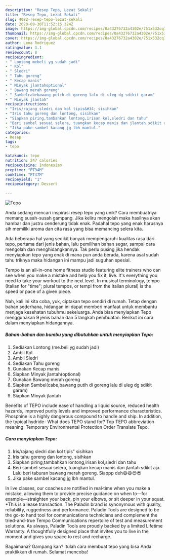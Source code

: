 ```yaml
---
description: "Resep Tepo, Lezat Sekali"
title: "Resep Tepo, Lezat Sekali"
slug: 4082-resep-tepo-lezat-sekali
date: 2020-09-30T11:52:15.324Z
image: https://img-global.cpcdn.com/recipes/0a43276732a4302e/751x532cq70/tepo-foto-resep-utama.jpg
thumbnail: https://img-global.cpcdn.com/recipes/0a43276732a4302e/751x532cq70/tepo-foto-resep-utama.jpg
cover: https://img-global.cpcdn.com/recipes/0a43276732a4302e/751x532cq70/tepo-foto-resep-utama.jpg
author: Lena Rodriquez
ratingvalue: 3.1
reviewcount: 8
recipeingredient:
- " Lontong mebeli yg sudah jadi"
- " Kol"
- " Sledri"
- " Tahu goreng"
- " Kecap manis"
- " Minyak jlantahoptional"
- " Bawang merah goreng"
- " Sambelcabebawang putih di goreng lalu di uleg dg sdikit garam"
- " Minyak jlantah"
recipeinstructions:
- "Iris/rajang sledri dan kol tipis&#34; sisihkan"
- "Iris tahu goreng dan lontong, sisihkan"
- "Siapkan piring,tambahkan lontong,irisan kol,sledri dan tahu"
- "Beri sambel sesuai selera, tuangkan kecap manis dan jlantah sdikit aja. Lalu beri taburan bawang merah goreng. Siappp deh😄😄😍😍"
- "Jika pake sambel kacang jg lbh mantul."
categories:
- Resep
tags:
- tepo

katakunci: tepo 
nutrition: 247 calories
recipecuisine: Indonesian
preptime: "PT34M"
cooktime: "PT47M"
recipeyield: "1"
recipecategory: Dessert

---
```



![Tepo](https://img-global.cpcdn.com/recipes/0a43276732a4302e/751x532cq70/tepo-foto-resep-utama.jpg)

Anda sedang mencari inspirasi resep tepo yang unik? Cara membuatnya memang susah-susah gampang. Jika keliru mengolah maka hasilnya akan hambar dan justru cenderung tidak enak. Padahal tepo yang enak harusnya sih memiliki aroma dan cita rasa yang bisa memancing selera kita.

Ada beberapa hal yang sedikit banyak mempengaruhi kualitas rasa dari tepo, pertama dari jenis bahan, lalu pemilihan bahan segar, sampai cara mengolah dan menghidangkannya. Tak perlu pusing jika hendak menyiapkan tepo yang enak di mana pun anda berada, karena asal sudah tahu triknya maka hidangan ini mampu jadi suguhan spesial.

Tempo is an all-in-one home fitness studio featuring elite trainers who can see when you make a mistake and help you fix it, live. It&#39;s everything you need to take your workout to the next level. In musical terminology, tempo (Italian for &#34;time&#34;; plural tempos, or tempi from the Italian plural) is the speed or pace of a given piece.


Nah, kali ini kita coba, yuk, ciptakan tepo sendiri di rumah. Tetap dengan bahan sederhana, hidangan ini dapat memberi manfaat untuk membantu menjaga kesehatan tubuhmu sekeluarga. Anda bisa menyiapkan Tepo menggunakan 9 jenis bahan dan 5 langkah pembuatan. Berikut ini cara dalam menyiapkan hidangannya.

<!--inarticleads1-->

##### Bahan-bahan dan bumbu yang dibutuhkan untuk menyiapkan Tepo:

1. Sediakan  Lontong (me.beli yg sudah jadi)
1. Ambil  Kol
1. Ambil  Sledri
1. Sediakan  Tahu goreng
1. Gunakan  Kecap manis
1. Siapkan  Minyak jlantah(optional)
1. Gunakan  Bawang merah goreng
1. Siapkan  Sambel(cabe,bawang putih di goreng lalu di uleg dg sdikit garam)
1. Siapkan  Minyak jlantah


Benefits of TEPO include ease of handling a liquid source, reduced health hazards, improved purity levels and improved performance characteristics. Phosphine is a highly dangerous compound to handle and ship. In addition, the typical hydride- What does TEPO stand for? Top TEPO abbreviation meaning: Temporary Environmental Protection Order Translate Tepo. 

<!--inarticleads2-->

##### Cara menyiapkan Tepo:

1. Iris/rajang sledri dan kol tipis&#34; sisihkan
1. Iris tahu goreng dan lontong, sisihkan
1. Siapkan piring,tambahkan lontong,irisan kol,sledri dan tahu
1. Beri sambel sesuai selera, tuangkan kecap manis dan jlantah sdikit aja. Lalu beri taburan bawang merah goreng. Siappp deh😄😄😍😍
1. Jika pake sambel kacang jg lbh mantul.


In live classes, our coaches are notified in real‐time when you make a mistake, allowing them to provide precise guidance on when to—for example—straighten your back, pin your elbows, or sit deeper in your squat. *This is a lease transaction. The Paladin brand is synonymous with quality, reliability, ruggedness and performance. Paladin Tools are designed to be the go-to hand tool for communications technicians and complement the tried-and-true Tempo Communications repertoire of test and measurement solutions. As always, Paladin Tools are proudly backed by a limited Lifetime Warranty. A thoughtfully designed place that invites you to live in the moment and gives you space to rest and recharge. 

Bagaimana? Gampang kan? Itulah cara membuat tepo yang bisa Anda praktikkan di rumah. Selamat mencoba!
